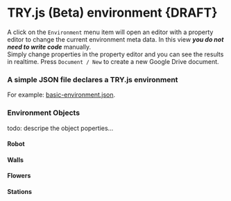 # TRY.js (Beta) environment {DRAFT}

A click on the ```Environment``` menu item will open an editor with a property editor to change the current environment meta data. In this view ***you do not need to write code*** manually.  
Simply change properties in the property editor and you can see the results in realtime.
Press `Document / New` to create a new Google Drive document.  

### A simple JSON file declares a TRY.js environment
For example: [basic-environment.json](https://github.com/s-a/examples.try.js/blob/master/first%20steps/basic-environment.json).

### Environment Objects

todo: descripe the object poperties...
#### Robot
#### Walls
#### Flowers
#### Stations